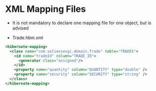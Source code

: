 # XML Mapping Files

- It is not mandatory to declare one mapping file for one object, but is advised

- Trade.hbm.xml


```xml
<hibernate-mapping>
  <class name="com.selimssevgi.domain.Trade" table="TRADES">
    <id name="tradeId" column="TRADE_ID">
      <generator class="assigned"/>
    </id>
    <property name="quantity" column="QUANTITY" type="double" />
    <property name="security" column="SECURITY" type="string" />
  </class>
</hibernate-mapping>
```
